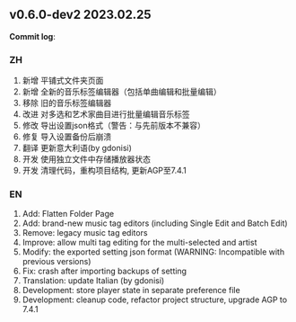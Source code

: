 ## **v0.6.0-dev2 2023.02.25**

**Commit log**: 

### ZH
1. 新增 平铺式文件夹页面
2. 新增 全新的音乐标签编辑器（包括单曲编辑和批量编辑）
3. 移除 旧的音乐标签编辑器
4. 改进 对多选和艺术家曲目进行批量编辑音乐标签
5. 修改 导出设置json格式（警告：与先前版本不兼容）
6. 修复 导入设置备份后崩溃
7. 翻译 更新意大利语(by gdonisi)
8. 开发 使用独立文件中存储播放器状态
9. 开发 清理代码，重构项目结构, 更新AGP至7.4.1


### EN
1. Add: Flatten Folder Page
2. Add: brand-new music tag editors (including Single Edit and Batch Edit)
3. Remove: legacy music tag editors
4. Improve: allow multi tag editing for the multi-selected and artist
5. Modify: the exported setting json format (WARNING: Incompatible with previous versions)
6. Fix: crash after importing backups of setting
7. Translation: update Italian (by gdonisi)
8. Development: store player state in separate preference file
9. Development: cleanup code, refactor project structure, upgrade AGP to 7.4.1


